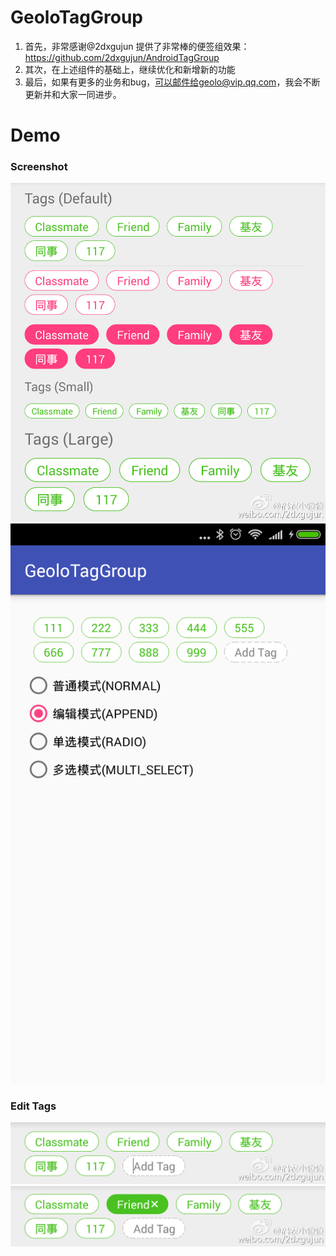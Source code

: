 # GeoloTagGroup

1. 首先，非常感谢@2dxgujun 提供了非常棒的便签组效果：https://github.com/2dxgujun/AndroidTagGroup
2. 其次，在上述组件的基础上，继续优化和新增新的功能
3. 最后，如果有更多的业务和bug，可以邮件给geolo@vip.qq.com，我会不断更新并和大家一同进步。

# Demo

### Screenshot
![screenshot1](https://github.com/geolo123/GeoloTagGroup/blob/master/picture/01.jpg)
![screenshot1](https://github.com/geolo123/GeoloTagGroup/blob/master/picture/04.png)

### Edit Tags
![screenshot2](https://github.com/geolo123/GeoloTagGroup/blob/master/picture/02.jpg)
![screenshot3](https://github.com/geolo123/GeoloTagGroup/blob/master/picture/03.jpg)